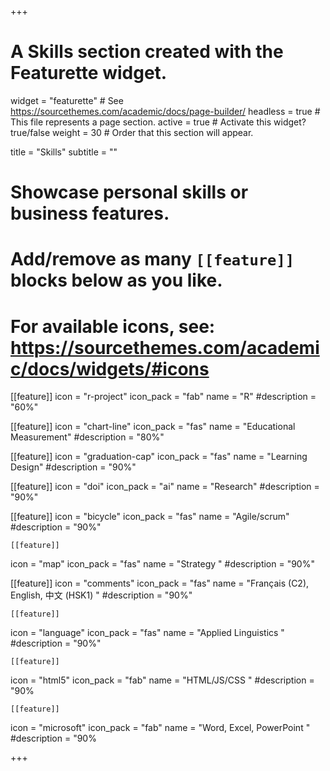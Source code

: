 +++
# A Skills section created with the Featurette widget.
widget = "featurette"  # See https://sourcethemes.com/academic/docs/page-builder/
headless = true  # This file represents a page section.
active = true  # Activate this widget? true/false
weight = 30  # Order that this section will appear.

title = "Skills"
subtitle = ""

# Showcase personal skills or business features.
# 
# Add/remove as many `[[feature]]` blocks below as you like.
# 
# For available icons, see: https://sourcethemes.com/academic/docs/widgets/#icons

[[feature]]
  icon = "r-project"
  icon_pack = "fab"
  name = "R"
  #description = "60%"
  
[[feature]]
  icon = "chart-line"
  icon_pack = "fas"
  name = "Educational Measurement"
  #description = "80%"  
  
[[feature]]
  icon = "graduation-cap"
  icon_pack = "fas"
  name = "Learning Design"
  #description = "90%"

[[feature]]
  icon = "doi"
  icon_pack = "ai"
  name = "Research"
  #description = "90%"

  [[feature]]
  icon = "bicycle"
  icon_pack = "fas"
  name = "Agile/scrum"
  #description = "90%"

    [[feature]]
  icon = "map"
  icon_pack = "fas"
  name = "Strategy "
  #description = "90%"

   [[feature]]
  icon = "comments"
  icon_pack = "fas"
  name = "Français (C2), English, 中文 (HSK1) "
  #description = "90%"

    [[feature]]
  icon = "language"
  icon_pack = "fas"
  name = "Applied Linguistics "
  #description = "90%"
  
    [[feature]]
  icon = "html5"
  icon_pack = "fab"
  name = "HTML/JS/CSS "
  #description = "90%

    [[feature]]
  icon = "microsoft"
  icon_pack = "fab"
  name = "Word, Excel, PowerPoint "
  #description = "90%
  
+++
